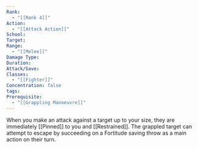 ```yaml
---
Rank:
  - "[[Rank 4]]"
Action:
  - "[[Attack Action]]"
School: 
Target: 
Range:
  - "[[Melee]]"
Damage Type: 
Duration: 
Attack/Save: 
Classes:
  - "[[Fighter]]"
Concentration: false
tags: 
Prerequisite:
  - "[[Grappling Manoeuvre]]"
---
```

When you make an attack against a target up to your size, they are immediately [[Pinned]] to you and [[Restrained]]. The grappled target can attempt to escape by succeeding on a Fortitude saving throw as a main action on their turn.